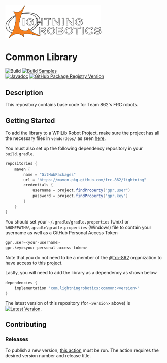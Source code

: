 <img src="./img/logo.png" width="60%">

# Common Library

![Build](https://github.com/frc-862/lightning/workflows/Build/badge.svg)
[![Build Samples](https://github.com/frc-862/lightning/actions/workflows/sample-build.yml/badge.svg)](https://github.com/frc-862/lightning/tree/develop/samples)\
[![Javadoc](https://github.com/frc-862/lightning/actions/workflows/javadoc.yml/badge.svg)](https://frc-862.github.io/lightning/)
[![GitHub Package Registry Version](https://img.shields.io/github/release/frc-862/lightning.svg?label=GPR%20Version&logo=github&color=orange)](https://github.com/frc-862/lightning/packages/1123041)

## Description

This repository contains base code for Team 862's FRC robots.

## Getting Started

To add the library to a WPILib Robot Project, make sure the project has all the necessary files in `vendordeps/` as seen [here](https://github.com/frc-862/lightning/tree/master/vendordeps).

You must also set up the following dependency repository in your `build.gradle`.

```groovy
repositories {
    maven {
        name = "GitHubPackages"
        url = "https://maven.pkg.github.com/frc-862/lightning"
        credentials {
            username = project.findProperty("gpr.user")
            password = project.findProperty("gpr.key")
        }
    }
}
```

You should set your `~/.gradle/gradle.properties` (Unix) or `%HOMEPATH%\.gradle\gradle.properties` (Windows) file to contain your username as well as a GitHub Personal Access Token

```groovy
gpr.user=<your-username>
gpr.key=<your-personal-access-token>
```

Note that you do not need to be a member of the [@frc-862](https://github.com/frc-862) organization to have access to this project.

Lastly, you will need to add the library as a dependency as shown below

```groovy
dependencies {
    implementation 'com.lightningrobotics:common:<version>'
}
```

The latest version of this repository (for `<version>` above) is [![Latest Version](https://img.shields.io/github/release/frc-862/lightning.svg?label=version&color=blue)](https://github.com/frc-862/lightning/packages/1123041).

## Contributing

### Releases

To publish a new version, [this action](https://github.com/frc-862/lightning/actions/workflows/deploy.yml) must be run.
The action requires the desired version number and release title.
